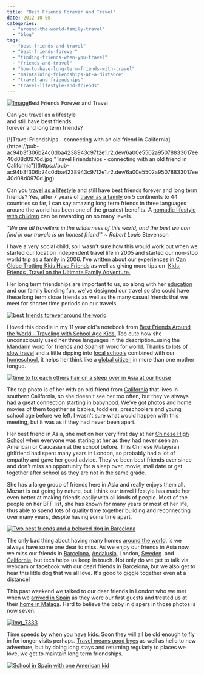 ```yaml
---
title: "Best Friends Forever and Travel"
date: 2012-10-08
categories: 
  - "around-the-world-family-travel"
  - "blog"
tags: 
  - "best-friends-and-travel"
  - "best-friends-forever"
  - "finding-friends-when-you-travel"
  - "friends-and-travel"
  - "how-to-have-long-term-friends-with-travel"
  - "maintaining-friendships-at-a-distance"
  - "travel-and-friendships"
  - "travel-lifestyle-and-friends"
---
```


[![Image](https://pub-ac94b3f306b24c0dba4238943c97f2e1.r2.dev/6a00e5502a95078833017c32648271970b.jpg "Image")](https://pub-ac94b3f306b24c0dba4238943c97f2e1.r2.dev/6a00e5502a95078833017c32648271970b.jpg)Best Friends Forever and Travel  
  
Can you travel as a lifestyle  
and still have best friends  
forever and long term friends?

<!--more--> [![Travel Friendships - connecting with an old friend in California](https://pub-ac94b3f306b24c0dba4238943c97f2e1.r2.dev/6a00e5502a95078833017ee40d08d0970d.jpg "Travel Friendships - connecting with an old friend in California")](https://pub-ac94b3f306b24c0dba4238943c97f2e1.r2.dev/6a00e5502a95078833017ee40d08d0970d.jpg)  
  
  
Can you [travel as a lifestyle](http://soultravelers3new.local/2011/07/what-our-nomadic-travel-lifestyle-looks-like-family-fun.html "travel as a lifestyle") and still have best friends forever and long term friends? Yes, after 7 years of [travel as a family](http://soultravelers3new.local/2009/04/how-to-travel-the-world-as-a-digital-nomad-family.html "world travel as a family") on 5 continents to 44 countries so far, I can say amazing long term friends in three languages around the world has been one of the greatest benefits. A [nomadic lifestyle with children](http://soultravelers3new.local/2012/06/nomadic-lifestyle-with-children-.html "nomadic lifestyle with children") can be rewarding on so many levels.  
  
_"We are all travellers in the wilderness of this world, and the best we can find in our travels is an honest friend_." ~ _Robert Louis_ Stevenson  
  
I have a very social child, so I wasn't sure how this would work out when we started our location independent travel life in 2005 and started our non-stop world trip as a family in 2006. I've written about our experiences in [Can Globe Trotting Kids Have Friends](http://soultravelers3new.local/2010/05/globe-trotting-location-independent-kids-friends-perpetual-travelers-tck-long-term-family-travel-.html "Can globe trotting kids have friends") as well as giving more tips on  [Kids, Friends, Travel on the Ultimate Family Adventure.](http://soultravelers3new.local/2011/02/kids-friends-travel-on-the-ultimate-family-adventure.html "kids, friends and travel on ultimate family adventure")  
  
Her long term friendships are important to us, so along with her [education](http://soultravelers3new.local/2012/09/how-to-homeschool-through-travel-with-a-gifted-child-.html "homeschool through travel ") and our family bonding fun, we've designed our travel so she could have these long term close friends as well as the many casual friends that we meet for shorter time periods on our travels.  
  
  
  
[![best friends forever around the world](https://pub-ac94b3f306b24c0dba4238943c97f2e1.r2.dev/6a00e5502a95078833017ee4081f78970d.jpg "best friends forever around the world")](https://pub-ac94b3f306b24c0dba4238943c97f2e1.r2.dev/6a00e5502a95078833017ee4081f78970d.jpg)  
  
I loved this doodle in my 11 year old's notebook from [Best Friends Around the World - Traveling with School Age Kids.](http://soultravelers3new.local/2012/04/best-friends-around-the-world-traveling-with-school-age-kids.html "best friends around the world traveling with a school age child") Too cute how she unconsciously used her three languages in the description..using the [Mandarin](http://soultravelers3new.local/2011/01/only-american-girl-in-an-all-mandarin-school-chinese-immersion-in-language-culture-through-school.html "Mandarin school in asia") word for friends and [Spanish](http://soultravelers3new.local/2010/07/schools-out-forever-expat-immersion-spanish-in-spain-digital-nomad-education-for-kids-who-travel.html "school in spain") word for world. Thanks to lots of [slow travel](http://soultravelers3new.local/2011/11/slow-travel.html "slow travel") and a little dipping into [local schools](http://soultravelers3new.local/2012/06/why-learn-mandarin-in-tropical-asia-penang.html "how to go to local school in Asia for Mandarin") combined with our [homeschool](http://soultravelers3new.local/2010/04/family-travel-homeschool-education-global-students-lifestyle-design-location-independent-4hww-around.html "homeschool and travel"), it helps her think like a [global citizen](http://soultravelers3new.local/2012/05/global-citizens-spanish-and-mandarin-immersion.html "global citizen") in more than one mother tongue.  
  
[![time to fix each others hair on a sleep over in Asia at our house](https://pub-ac94b3f306b24c0dba4238943c97f2e1.r2.dev/6a00e5502a95078833017d3c92daf7970c.jpg "time to fix each others hair on a sleep over in Asia at our house")](https://pub-ac94b3f306b24c0dba4238943c97f2e1.r2.dev/6a00e5502a95078833017d3c92daf7970c.jpg)  
  
The top photo is of her with an old friend from [California](http://soultravelers3new.local/2012/08/top-10-california-destinations.html "california travel") that lives in southern California, so she doesn't see her too often, but they've always had a great connection starting in babyhood. We've got photos and home movies of them together as babies, toddlers, preschoolers and young school age before we left. I wasn't sure what would happen with this meeting, but it was as if they had never been apart.  
  
Her best friend in Asia, she met on her very first day at her [Chinese High School](http://soultravelers3new.local/2011/01/only-american-girl-in-an-all-mandarin-school-chinese-immersion-in-language-culture-through-school.html "Only American in Chinese high school") when everyone was staring at her as they had never seen an American or Caucasian at the school before. This Chinese Malaysian girlfriend had spent many years in London, so probably had a lot of empathy and gave her good advice. They've been best friends ever since and don't miss an opportunity for a sleep over, movie, mall date or get together after school as they are not in the same grade.  
  
She has a large group of friends here in Asia and really enjoys them all. Mozart is out going by nature, but I think our travel lifestyle has made her even better at making friends easily with all kinds of people. Most of the people on her BFF list, she has known for many years or most of her life, thus able to spend lots of quality time together building and reconnecting over many years, despite having some time apart.  
  
  
[![Two best friends and a beloved dog in Barcelona](https://pub-ac94b3f306b24c0dba4238943c97f2e1.r2.dev/6a00e5502a95078833017d3c92bb43970c.jpg "Two best friends and a beloved dog in Barcelona")](https://pub-ac94b3f306b24c0dba4238943c97f2e1.r2.dev/6a00e5502a95078833017d3c92bb43970c.jpg)  
  
The only bad thing about having many homes [around the world](http://soultravelers3new.local/2010/04/around-the-world-family-travel-soultravelers3-digital-nomad-global-international-family-travel.html "around the world family travel"), is we always have some one dear to miss. As we enjoy our friends in Asia now, we miss our friends in [Barcelona](http://soultravelers3new.local/2011/06/delicious-dinner-in-barcelona.html "Barcelona"), [Andalusia](http://soultravelers3new.local/2011/08/family-travel-spain-photo-andalusia.html "Andalusia"), London, [Sweden](http://soultravelers3new.local/2011/09/international-kids-water-fun-european-style.html "swedish friends camping together")  and [California](http://soultravelers3new.local/2012/02/beautiful-capitola-californias-oldest-beach.html "California"), but tech helps us keep in touch. Not only do we get to talk via webcam or facebook with our dearl friends in Barcelona, but we also get to hear this little dog that we all love. It's good to giggle together even at a distance!  
  
This past weekend we talked to our dear friends in London who we met when we [arrived in Spain](http://soultravelers3new.local/2006/11/first-guests-in.html#more "winter in spain") as they were our first guests and treated us at their [home in Malaga](http://soultravelers3new.local/2007/02/marvelous-meal.html "malaga meal"). Hard to believe the baby in diapers in those photos is now seven.  
  
[![Img_7333](https://pub-ac94b3f306b24c0dba4238943c97f2e1.r2.dev/6a00e5502a95078833017c3264e207970b.png "Img_7333")](https://pub-ac94b3f306b24c0dba4238943c97f2e1.r2.dev/6a00e5502a95078833017c3264e207970b.png)  
  
  
  
  
  
  
  
  
  
  
  
  
  
  
  
  
  
  

  
Time speeds by when you have kids. Soon they will all be old enough to fly in for longer visits perhaps. [Travel means good byes](http://soultravelers3new.local/2012/02/travel-means-goodbyes.html "travel means good byes") as well as hello to new adventure, but by doing long stays and returning regularly to places we love, we get to maintain long term friendships.  
  
[![School in Spain with one American kid](https://pub-ac94b3f306b24c0dba4238943c97f2e1.r2.dev/6a00e5502a95078833017c326571fd970b.jpg "School in Spain with one American kid")](https://pub-ac94b3f306b24c0dba4238943c97f2e1.r2.dev/6a00e5502a95078833017c326571fd970b.jpg)
